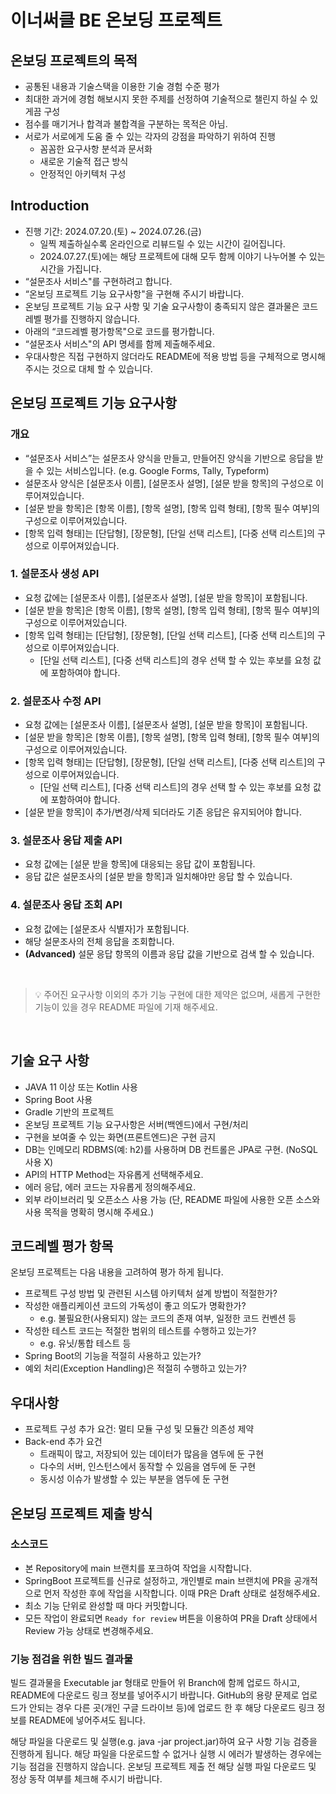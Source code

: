 # 이너써클 BE 온보딩 프로젝트

## 온보딩 프로젝트의 목적

- 공통된 내용과 기술스택을 이용한 기술 경험 수준 평가
- 최대한 과거에 경험 해보시지 못한 주제를 선정하여 기술적으로 챌린지 하실 수 있게끔 구성
- 점수를 매기거나 합격과 불합격을 구분하는 목적은 아님.
- 서로가 서로에게 도움 줄 수 있는 각자의 강점을 파악하기 위하여 진행
  - 꼼꼼한 요구사항 분석과 문서화
  - 새로운 기술적 접근 방식
  - 안정적인 아키텍처 구성

## Introduction

- 진행 기간: 2024.07.20.(토) ~ 2024.07.26.(금)
  - 일찍 제출하실수록 온라인으로 리뷰드릴 수 있는 시간이 길어집니다.
  - 2024.07.27.(토)에는 해당 프로젝트에 대해 모두 함께 이야기 나누어볼 수 있는 시간을 가집니다.
- “설문조사 서비스"를 구현하려고 합니다.
- “온보딩 프로젝트 기능 요구사항"을 구현해 주시기 바랍니다.
- 온보딩 프로젝트 기능 요구 사항 및 기술 요구사항이 충족되지 않은 결과물은 코드레벨 평가를 진행하지 않습니다.
- 아래의 “코드레벨 평가항목"으로 코드를 평가합니다.
- “설문조사 서비스"의 API 명세를 함께 제출해주세요.
- 우대사항은 직접 구현하지 않더라도 README에 적용 방법 등을 구체적으로 명시해주시는 것으로 대체 할 수 있습니다.

## 온보딩 프로젝트 기능 요구사항

### 개요

- “설문조사 서비스”는 설문조사 양식을 만들고, 만들어진 양식을 기반으로 응답을 받을 수 있는 서비스입니다. (e.g. Google Forms, Tally, Typeform)
- 설문조사 양식은 [설문조사 이름], [설문조사 설명], [설문 받을 항목]의 구성으로 이루어져있습니다.
- [설문 받을 항목]은 [항목 이름], [항목 설명], [항목 입력 형태], [항목 필수 여부]의 구성으로 이루어져있습니다.
- [항목 입력 형태]는 [단답형], [장문형], [단일 선택 리스트], [다중 선택 리스트]의 구성으로 이루어져있습니다.


### 1. 설문조사 생성 API

- 요청 값에는 [설문조사 이름], [설문조사 설명], [설문 받을 항목]이 포함됩니다.
- [설문 받을 항목]은 [항목 이름], [항목 설명], [항목 입력 형태], [항목 필수 여부]의 구성으로 이루어져있습니다.
- [항목 입력 형태]는 [단답형], [장문형], [단일 선택 리스트], [다중 선택 리스트]의 구성으로 이루어져있습니다.
    - [단일 선택 리스트], [다중 선택 리스트]의 경우 선택 할 수 있는 후보를 요청 값에 포함하여야 합니다.


### 2. 설문조사 수정 API

- 요청 값에는 [설문조사 이름], [설문조사 설명], [설문 받을 항목]이 포함됩니다.
- [설문 받을 항목]은 [항목 이름], [항목 설명], [항목 입력 형태], [항목 필수 여부]의 구성으로 이루어져있습니다.
- [항목 입력 형태]는 [단답형], [장문형], [단일 선택 리스트], [다중 선택 리스트]의 구성으로 이루어져있습니다.
    - [단일 선택 리스트], [다중 선택 리스트]의 경우 선택 할 수 있는 후보를 요청 값에 포함하여야 합니다.
- [설문 받을 항목]이 추가/변경/삭제 되더라도 기존 응답은 유지되어야 합니다.


### 3. 설문조사 응답 제출 API

- 요청 값에는 [설문 받을 항목]에 대응되는 응답 값이 포함됩니다.
- 응답 값은 설문조사의 [설문 받을 항목]과 일치해야만 응답 할 수 있습니다.


### 4. 설문조사 응답 조회 API

- 요청 값에는 [설문조사 식별자]가 포함됩니다.
- 해당 설문조사의 전체 응답을 조회합니다.
- **(Advanced)** 설문 응답 항목의 이름과 응답 값을 기반으로 검색 할 수 있습니다.

<br/>

> 💡 주어진 요구사항 이외의 추가 기능 구현에 대한 제약은 없으며, 새롭게 구현한 기능이 있을 경우 README 파일에 기재 해주세요.

<br/>

## 기술 요구 사항

- JAVA 11 이상 또는 Kotlin 사용
- Spring Boot 사용
- Gradle 기반의 프로젝트
- 온보딩 프로젝트 기능 요구사항은 서버(백엔드)에서 구현/처리
- 구현을 보여줄 수 있는 화면(프론트엔드)은 구현 금지
- DB는 인메모리 RDBMS(예: h2)를 사용하며 DB 컨트롤은 JPA로 구현. (NoSQL 사용 X)
- API의 HTTP Method는 자유롭게 선택해주세요.
- 에러 응답, 에러 코드는 자유롭게 정의해주세요.
- 외부 라이브러리 및 오픈소스 사용 가능 (단, README 파일에 사용한 오픈 소스와 사용 목적을 명확히 명시해 주세요.)

## 코드레벨 평가 항목

온보딩 프로젝트는 다음 내용을 고려하여 평가 하게 됩니다.

- 프로젝트 구성 방법 및 관련된 시스템 아키텍처 설계 방법이 적절한가?
- 작성한 애플리케이션 코드의 가독성이 좋고 의도가 명확한가?
    - e.g. 불필요한(사용되지) 않는 코드의 존재 여부, 일정한 코드 컨벤션 등
- 작성한 테스트 코드는 적절한 범위의 테스트를 수행하고 있는가?
    - e.g. 유닛/통합 테스트 등
- Spring Boot의 기능을 적절히 사용하고 있는가?
- 예외 처리(Exception Handling)은 적절히 수행하고 있는가?

## 우대사항

- 프로젝트 구성 추가 요건: 멀티 모듈 구성 및 모듈간 의존성 제약
- Back-end 추가 요건
    - 트래픽이 많고, 저장되어 있는 데이터가 많음을 염두에 둔 구현
    - 다수의 서버, 인스턴스에서 동작할 수 있음을 염두에 둔 구현
    - 동시성 이슈가 발생할 수 있는 부분을 염두에 둔 구현
 
## 온보딩 프로젝트 제출 방식

### 소스코드

- 본 Repository에 main 브랜치를 포크하여 작업을 시작합니다.
- SpringBoot 프로젝트를 신규로 설정하고, 개인별로 main 브랜치에 PR을 공개적으로 먼저 작성한 후에 작업을 시작합니다. 이때 PR은 Draft 상태로 설정해주세요.
- 최소 기능 단위로 완성할 때 마다 커밋합니다.
- 모든 작업이 완료되면 `Ready for review` 버튼을 이용하여 PR을 Draft 상태에서 Review 가능 상태로 변경해주세요.

### 기능 점검을 위한 빌드 결과물

빌드 결과물을 Executable jar 형태로 만들어 위 Branch에 함께 업로드 하시고, README에 다운로드 링크 정보를 넣어주시기 바랍니다. GitHub의 용량 문제로 업로드가 안되는 경우 다른 곳(개인 구글 드라이브 등)에 업로드 한 후 해당 다운로드 링크 정보를 README에 넣어주셔도 됩니다.

해당 파일을 다운로드 및 실행(e.g. java -jar project.jar)하여 요구 사항 기능 검증을 진행하게 됩니다. 해당 파일을 다운로드할 수 없거나 실행 시 에러가 발생하는 경우에는 기능 점검을 진행하지 않습니다. 온보딩 프로젝트 제출 전 해당 실행 파일 다운로드 및 정상 동작 여부를 체크해 주시기 바랍니다.

